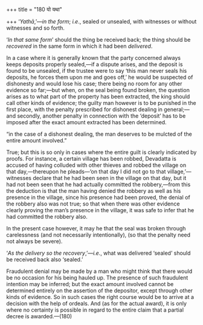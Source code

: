 +++
title = "180 यो यथा"

+++
‘*Yathā*,’—*in the form*; *i.e*., sealed or unsealed, with witnesses or
without witnesses and so forth.

‘*In that same form*’ should the thing be received back; the thing
should be *recovered* in the same form in which it had been *delivered*.

In a case where it is generally known that the party concerned always
keeps deposits properly sealed,—if a dispute arises, and the deposit is
found to be unsealed, if the trustee were to say ‘this man never seals
his deposits, he forces them upon me and goes off,’ he would be
suspected of dishonesty and would lose his case; there being no room for
any other evidence so far;—but when, on the seal being found broken, the
question arises as to what part of the property has been extracted, the
king should call other kinds of evidence; the guilty man however is to
be punished in the first place, with the penalty prescribed for
dishonest dealing in general;—and secondly, another penalty in
connection with the ‘deposit’ has to be imposed after the exact amount
extracted has been determined.

“in the case of a dishonest dealing, the man deserves to be mulcted of
the entire amount involved.”

True; but this is so only in cases where the entire guilt is clearly
indicated by proofs. For instance, a certain village has been robbed,
Devadatta is accused of having colluded with other thieves and robbed
the village on that day,—thereupon he pleads—‘on that day I did not go
to that village,’—witnesses declare that he had been seen in the village
on that day, but it had not been seen that he had actually committed the
robbery,—from this the deduction is that the man having denied the
robbery as well as his presence in the village, since his presence had
been proved, the denial of the robbery also was not true; so that when
there was other evidence clearly proving the man’s presence in the
village, it was safe to infer that he had committed the robbery also.

In the present case however, it may he that the seal was broken through
carelessness (and not necessarily intentionally), (so that the penalty
need not always be severe).

‘*As the delivery so the recovery*,’—*i.e*., what was delivered ‘sealed’
should be received back also ‘sealed.’

Fraudulent denial may be made by a man who might think that there would
be no occasion for his being hauled up. The presence of such fraudulent
intention may be inferred; but the exact amount involved cannot be
determined entirely on the assertion of the depositor, except through
other kinds of evidence. So in such cases the right course would be to
arrive at a decision with the help of ordeals. And (as for the actual
award), it is only where no certainty is possible in regard to the
entire claim that a partial decree is awarded.—(180)


